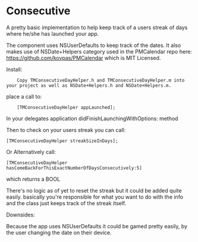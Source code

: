 Consecutive
===========

A pretty basic implementation to help keep track of a users streak of days where he/she has launched your app. 

The component uses NSUserDefaults to keep track of the dates. It also makes use of NSDate+Helpers category used in the PMCalendar repo here: https://github.com/kovpas/PMCalendar which is MIT Licensed.

Install:

        Copy TMConsecutiveDayHelper.h and TMConsecutiveDayHelper.m into your project as well as NSDate+Helpers.h and NSDate+Helpers.m. 

place a call to:

        [TMConsecutiveDayHelper appLaunched];

In your delegates application didFinishLaunchingWithOptions: method

Then to check on your users streak you can call:

    [TMConsecutiveDayHelper streakSizeInDays];

Or Alternatively call:

    [TMConsecutiveDayHelper hasComeBackForThisExactNumberOfDaysConsecutively:5]

which returns a BOOL

There's no logic as of yet to reset the streak but it could be added quite easily. basically you're responsible for what you want to do with the info and the class just keeps track of the streak itself.

Downsides:

Because the app uses NSUserDefaults it could be gamed pretty easily, by the user changing the date on their device. 

